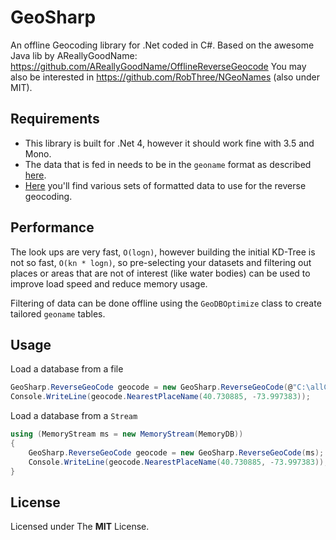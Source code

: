 GeoSharp
========

An offline Geocoding library for .Net coded in C#.
Based on the awesome Java lib by AReallyGoodName: https://github.com/AReallyGoodName/OfflineReverseGeocode
You may also be interested in https://github.com/RobThree/NGeoNames (also under MIT).

## Requirements

- This library is built for .Net 4, however it should work fine with 3.5 and Mono.
- The data that is fed in needs to be in the `geoname` format as described [here](http://download.geonames.org/export/dump/readme.txt).
- [Here](http://download.geonames.org/export/dump/) you'll find various sets of formatted data to use for the reverse geocoding.

## Performance

The look ups are very fast, `O(logn)`, however building the initial KD-Tree is not so fast, `O(kn * logn)`,
so pre-selecting your datasets and filtering out places or areas that are not of interest (like water bodies) can be used to improve load speed and reduce
memory usage.

Filtering of data can be done offline using the `GeoDBOptimize` class to create tailored `geoname` tables.

## Usage

Load a database from a file
```cs
GeoSharp.ReverseGeoCode geocode = new GeoSharp.ReverseGeoCode(@"C:\allCountries.txt");
Console.WriteLine(geocode.NearestPlaceName(40.730885, -73.997383));
```

Load a database from a `Stream`
```cs
using (MemoryStream ms = new MemoryStream(MemoryDB))
{
	GeoSharp.ReverseGeoCode geocode = new GeoSharp.ReverseGeoCode(ms);
	Console.WriteLine(geocode.NearestPlaceName(40.730885, -73.997383));
}
```

## License

Licensed under The **MIT** License.
